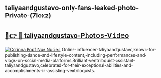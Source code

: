 ## taliyaandgustavo-only-fans​-leaked-photo​-Private-(7lexz)


# <h2><a href="https://mediaupload.pro?title=taliyaandgustavo&ref=git">🔗👉 🔴 taliyaandgustavo-P𝚑ot𝚘𝚜-V𝚒d𝚎o</a></h2>

[![Corinna Kopf Nue Nu𝚍e𝚜](https://i.imgur.com/0qMVB7G.gif)](https://mediaupload.pro?title=taliyaandgustavo&ref=git)
Online-influencer-taliyaandgustavo,known-for-publishing-dance-and-lifestyle-content,-including-performances-and-vlogs-on-social-media-platforms.Brilliant-ventriloquist-assistant-taliyaandgustavo,celebrated-for-their-exceptional-abilities-and-accomplishments-in-assisting-ventriloquists.  